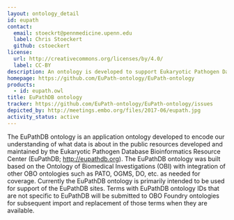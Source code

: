 ```yaml
---
layout: ontology_detail
id: eupath
contact:
  email: stoeckrt@pennmedicine.upenn.edu
  label: Chris Stoeckert
  github: cstoeckert
license:
  url: http://creativecommons.org/licenses/by/4.0/
  label: CC-BY
description: An ontology is developed to support Eukaryotic Pathogen Database Bioinformatics Resource Center sites (EuPathDB; http://eupathdb.org). 
homepage: https://github.com/EuPath-ontology/EuPath-ontology
products:
  - id: eupath.owl
title: EuPathDB ontology
tracker: https://github.com/EuPath-ontology/EuPath-ontology/issues
depicted_by: http://meetings.embo.org/files/2017-06/eupath.jpg
activity_status: active
---
```


The EuPathDB ontology is an application ontology developed to encode our understanding of what data is about in the public resources developed and maintained by the Eukaryotic Pathogen Database Bioinformatics Resource Center (EuPathDB; http://eupathdb.org). The EuPathDB ontology was built based on the Ontology of Biomedical Investigations (OBI) with integration of other OBO ontologies such as PATO, OGMS, DO, etc. as needed for coverage. Currently the EuPathDB ontology is primarily intended to be used for support of the EuPathDB sites. Terms with EuPathDB ontology IDs that are not specific to EuPathDB will be submitted to OBO Foundry ontologies for subsequent import and replacement of those terms when they are available.
